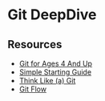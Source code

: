 Git DeepDive
============

Resources
---------

- [Git for Ages 4 And Up](https://www.youtube.com/watch?v=1ffBJ4sVUb4)
- [Simple Starting Guide](http://rogerdudler.github.io/git-guide/index.html)
- [Think Like (a) Git](http://think-like-a-git.net/)
- [Git Flow](https://jeffkreeftmeijer.com/git-flow/)
